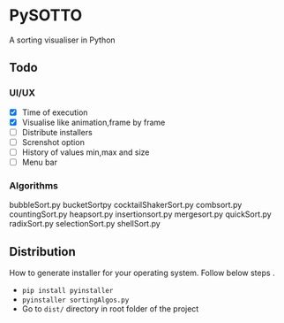 # PySOTTO

A sorting visualiser in Python

## Todo

### UI/UX

- [x] Time of execution
- [x] Visualise like animation,frame by frame
- [ ] Distribute installers
- [ ] Screnshot option
- [ ] History of values min,max and size
- [ ] Menu bar

### Algorithms 
bubbleSort.py
bucketSortpy
cocktailShakerSort.py
combsort.py
countingSort.py
heapsort.py
insertionsort.py
mergesort.py
quickSort.py
radixSort.py
selectionSort.py
shellSort.py

## Distribution

How to generate installer for your operating system. Follow below steps .

- `pip install pyinstaller`
- `pyinstaller sortingAlgos.py`
- Go to `dist/` directory in root folder of the project
